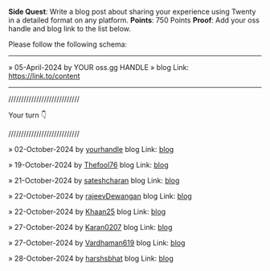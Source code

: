 **Side Quest**: Write a blog post about sharing your experience using Twenty in a detailed format on any platform.
**Points**: 750 Points
**Proof**: Add your oss handle and blog link to the list below.

Please follow the following schema:

---

» 05-April-2024 by YOUR oss.gg HANDLE » blog Link: https://link.to/content

---

////////////////////////////

Your turn 👇

////////////////////////////

» 02-October-2024 by [yourhandle](https://oss.gg/yourhandle) blog Link: [blog](https://twenty.com/)

» 19-October-2024 by [Thefool76](https://oss.gg/thefool76) blog Link: [blog](https://k5lo7h.hashnode.dev/twenty-crm-a-fresh-start-for-modern-businesses)

» 21-October-2024 by [sateshcharan](https://oss.gg/sateshcharan) blog Link: [blog](https://dev.to/sateshcharan/twenty-crm-a-fresh-start-for-modern-businesses-46kf)

» 22-October-2024 by [rajeevDewangan](https://oss.gg/rajeevDewangan) blog Link: [blog](https://open.substack.com/pub/rajeevdewangan/p/comprehensive-guide-to-self-hosting?r=4lly3x&utm_campaign=post&utm_medium=web&showWelcomeOnShare=true)

» 22-October-2024 by [Khaan25](https://oss.gg/Khaan25) blog Link: [blog](https://medium.com/@ziaurzai/twenty-crm-modern-solution-for-modern-problems-a0b65fec9d6c)

» 27-October-2024 by [Karan0207](https://oss.gg/karan0207) blog Link: [blog](https://medium.com/@karansingh0201k/my-journey-with-twenty-the-open-source-crm-that-really-gets-it-133879af6280)

» 27-October-2024 by [Vardhaman619](https://oss.gg/vardhaman619) blog Link: [blog](https://dev.to/vardhaman619/my-experience-with-modern-open-source-crm-twenty-crm-2hen)

» 28-October-2024 by [harshsbhat](https://oss.gg/harshsbhat) blog Link: [blog](https://www.harshbhat.me/blog/twenty-crm)